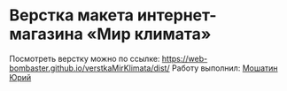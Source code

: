 # Верстка макета интернет-магазина «Мир климата»

Посмотреть верстку можно по ссылке: https://web-bombaster.github.io/verstkaMirKlimata/dist/
Работу выполнил: [Мошатин Юрий](https://vk.com/moshatin)
